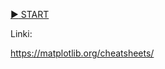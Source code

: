 [:arrow_forward: START](http://mybinder.org/v2/gh/sbednarz/wykresy/main)


Linki:

https://matplotlib.org/cheatsheets/
